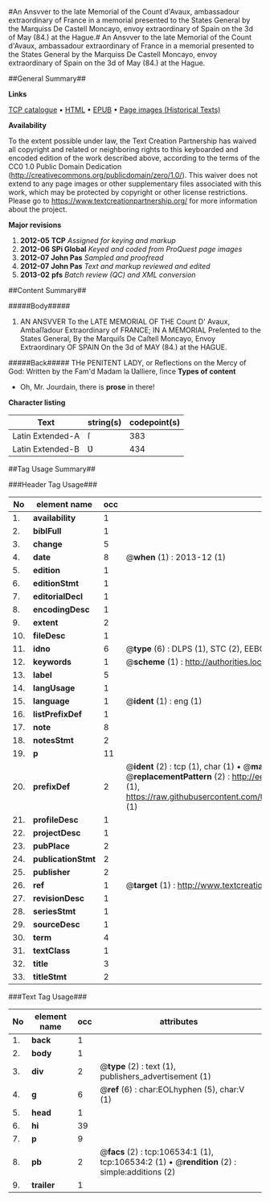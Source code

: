 #An Ansvver to the late Memorial of the Count d'Avaux, ambassadour extraordinary of France in a memorial presented to the States General by the Marquiss De Castell Moncayo, envoy extraordinary of Spain on the 3d of May (84.) at the Hague.#
An Ansvver to the late Memorial of the Count d'Avaux, ambassadour extraordinary of France in a memorial presented to the States General by the Marquiss De Castell Moncayo, envoy extraordinary of Spain on the 3d of May (84.) at the Hague.

##General Summary##

**Links**

[TCP catalogue](http://www.ota.ox.ac.uk/tcp/)  • 
[HTML](http://tei.it.ox.ac.uk/tcp/Texts-HTML/free/A25/A25597.html)  • 
[EPUB](http://tei.it.ox.ac.uk/tcp/Texts-EPUB/free/A25/A25597.epub) • 
[Page images (Historical Texts)](https://historicaltexts.jisc.ac.uk/eebo-17524945e)

**Availability**

To the extent possible under law, the Text Creation Partnership has waived all copyright and related or neighboring rights to this keyboarded and encoded edition of the work described above, according to the terms of the CC0 1.0 Public Domain Dedication (http://creativecommons.org/publicdomain/zero/1.0/). This waiver does not extend to any page images or other supplementary files associated with this work, which may be protected by copyright or other license restrictions. Please go to https://www.textcreationpartnership.org/ for more information about the project.

**Major revisions**

1. __2012-05__ __TCP__ *Assigned for keying and markup*
1. __2012-06__ __SPi Global__ *Keyed and coded from ProQuest page images*
1. __2012-07__ __John Pas__ *Sampled and proofread*
1. __2012-07__ __John Pas__ *Text and markup reviewed and edited*
1. __2013-02__ __pfs__ *Batch review (QC) and XML conversion*

##Content Summary##

#####Body#####

1. AN ANSVVER To the LATE MEMORIAL OF THE Count D' Avaux, Ambaſſadour Extraordinary of FRANCE; IN A MEMORIAL Preſented to the States General, By the Marquiſs De Caſtell Moncayo, Envoy Extraordinary OF SPAIN On the 3d of MAY (84.) at the HAGUE.

#####Back#####
THe PENITENT LADY, or Reflections on the Mercy of God: Written by the Fam'd Madam la Ʋalliere, ſince
**Types of content**

  * Oh, Mr. Jourdain, there is **prose** in there!

**Character listing**


|Text|string(s)|codepoint(s)|
|---|---|---|
|Latin Extended-A|ſ|383|
|Latin Extended-B|Ʋ|434|

##Tag Usage Summary##

###Header Tag Usage###

|No|element name|occ|attributes|
|---|---|---|---|
|1.|__availability__|1||
|2.|__biblFull__|1||
|3.|__change__|5||
|4.|__date__|8| @__when__ (1) : 2013-12 (1)|
|5.|__edition__|1||
|6.|__editionStmt__|1||
|7.|__editorialDecl__|1||
|8.|__encodingDesc__|1||
|9.|__extent__|2||
|10.|__fileDesc__|1||
|11.|__idno__|6| @__type__ (6) : DLPS (1), STC (2), EEBO-CITATION (1), OCLC (1), VID (1)|
|12.|__keywords__|1| @__scheme__ (1) : http://authorities.loc.gov/ (1)|
|13.|__label__|5||
|14.|__langUsage__|1||
|15.|__language__|1| @__ident__ (1) : eng (1)|
|16.|__listPrefixDef__|1||
|17.|__note__|8||
|18.|__notesStmt__|2||
|19.|__p__|11||
|20.|__prefixDef__|2| @__ident__ (2) : tcp (1), char (1)  •  @__matchPattern__ (2) : ([0-9\-]+):([0-9IVX]+) (1), (.+) (1)  •  @__replacementPattern__ (2) : http://eebo.chadwyck.com/downloadtiff?vid=$1&page=$2 (1), https://raw.githubusercontent.com/textcreationpartnership/Texts/master/tcpchars.xml#$1 (1)|
|21.|__profileDesc__|1||
|22.|__projectDesc__|1||
|23.|__pubPlace__|2||
|24.|__publicationStmt__|2||
|25.|__publisher__|2||
|26.|__ref__|1| @__target__ (1) : http://www.textcreationpartnership.org/docs/. (1)|
|27.|__revisionDesc__|1||
|28.|__seriesStmt__|1||
|29.|__sourceDesc__|1||
|30.|__term__|4||
|31.|__textClass__|1||
|32.|__title__|3||
|33.|__titleStmt__|2||


###Text Tag Usage###

|No|element name|occ|attributes|
|---|---|---|---|
|1.|__back__|1||
|2.|__body__|1||
|3.|__div__|2| @__type__ (2) : text (1), publishers_advertisement (1)|
|4.|__g__|6| @__ref__ (6) : char:EOLhyphen (5), char:V (1)|
|5.|__head__|1||
|6.|__hi__|39||
|7.|__p__|9||
|8.|__pb__|2| @__facs__ (2) : tcp:106534:1 (1), tcp:106534:2 (1)  •  @__rendition__ (2) : simple:additions (2)|
|9.|__trailer__|1||
